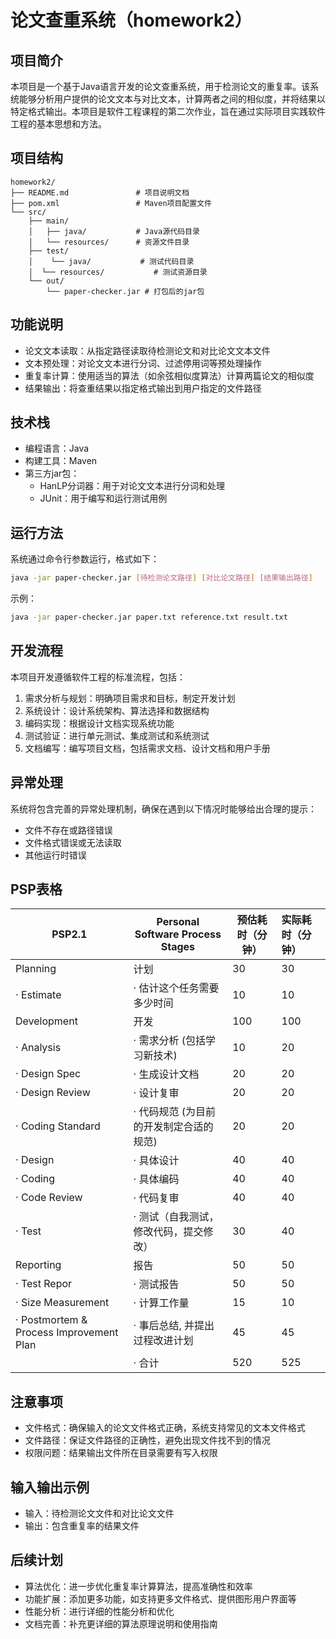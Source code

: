 # 论文查重系统（homework2）

## 项目简介
本项目是一个基于Java语言开发的论文查重系统，用于检测论文的重复率。该系统能够分析用户提供的论文文本与对比文本，计算两者之间的相似度，并将结果以特定格式输出。本项目是软件工程课程的第二次作业，旨在通过实际项目实践软件工程的基本思想和方法。


## 项目结构
```plaintext
homework2/
├── README.md               # 项目说明文档
├── pom.xml                 # Maven项目配置文件
└── src/
    ├── main/
    │   ├── java/           # Java源代码目录
    │   └── resources/      # 资源文件目录
    ├── test/
    │    └── java/           # 测试代码目录
    │  └── resources/           # 测试资源目录
    └── out/
        └── paper-checker.jar # 打包后的jar包
```

## 功能说明
- 论文文本读取：从指定路径读取待检测论文和对比论文文本文件
- 文本预处理：对论文文本进行分词、过滤停用词等预处理操作
- 重复率计算：使用适当的算法（如余弦相似度算法）计算两篇论文的相似度
- 结果输出：将查重结果以指定格式输出到用户指定的文件路径

## 技术栈
- 编程语言：Java
- 构建工具：Maven
- 第三方jar包：
    - HanLP分词器：用于对论文文本进行分词和处理
    - JUnit：用于编写和运行测试用例

## 运行方法
系统通过命令行参数运行，格式如下：

```bash
java -jar paper-checker.jar [待检测论文路径] [对比论文路径] [结果输出路径]
```

示例：

```bash
java -jar paper-checker.jar paper.txt reference.txt result.txt
```


## 开发流程
本项目开发遵循软件工程的标准流程，包括：
1. 需求分析与规划：明确项目需求和目标，制定开发计划
2. 系统设计：设计系统架构、算法选择和数据结构
3. 编码实现：根据设计文档实现系统功能
4. 测试验证：进行单元测试、集成测试和系统测试
5. 文档编写：编写项目文档，包括需求文档、设计文档和用户手册



## 异常处理
系统将包含完善的异常处理机制，确保在遇到以下情况时能够给出合理的提示：
- 文件不存在或路径错误
- 文件格式错误或无法读取
- 其他运行时错误

## PSP表格
| PSP2.1                                  | Personal Software Process Stages        | 预估耗时（分钟） | 实际耗时（分钟） |
| --------------------------------------- | --------------------------------------- | ---------------- | :--------------- |
| Planning                                | 计划                                    | 30               | 30               |
| · Estimate                              | · 估计这个任务需要多少时间              | 10               | 10               |
| Development                             | 开发                                    | 100              | 100              |
| · Analysis                              | · 需求分析 (包括学习新技术)             | 10               | 20               |
| · Design Spec                           | · 生成设计文档                          | 20               | 20               |
| · Design Review                         | · 设计复审                              | 20               | 20               |
| · Coding Standard                       | · 代码规范 (为目前的开发制定合适的规范) | 20               | 20               |
| · Design                                | · 具体设计                              | 40               | 40               |
| · Coding                                | · 具体编码                              | 40               | 40               |
| · Code Review                           | · 代码复审                              | 40               | 40               |
| · Test                                  | · 测试（自我测试，修改代码，提交修改）  | 30               | 40               |
| Reporting                               | 报告                                    | 50               | 50               |
| · Test Repor                            | · 测试报告                              | 50               | 50               |
| · Size Measurement                      | · 计算工作量                            | 15               | 10               |
| · Postmortem & Process Improvement Plan | · 事后总结, 并提出过程改进计划          | 45               | 45               |
|                                         | · 合计                                  | 520              | 525              |

## 注意事项
- 文件格式：确保输入的论文文件格式正确，系统支持常见的文本文件格式
- 文件路径：保证文件路径的正确性，避免出现文件找不到的情况
- 权限问题：结果输出文件所在目录需要有写入权限

## 输入输出示例
- 输入：待检测论文文件和对比论文文件
- 输出：包含重复率的结果文件

## 后续计划
- 算法优化：进一步优化重复率计算算法，提高准确性和效率
- 功能扩展：添加更多功能，如支持更多文件格式、提供图形用户界面等
- 性能分析：进行详细的性能分析和优化
- 文档完善：补充更详细的算法原理说明和使用指南

